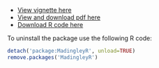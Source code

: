 * [View vignette here](https://madingleyr.github.io/MadingleyR/Vignette/Vignette.html)
* [View and download pdf here](https://madingleyr.github.io/MadingleyR/Vignette/Vignette.pdf)
* [Download R code here](https://madingleyr.github.io/MadingleyR/Vignette/Vignette.rmd)


To uninstall the package use the following R code:

```R
detach('package:MadingleyR', unload=TRUE)
remove.packages('MadingleyR')
```
